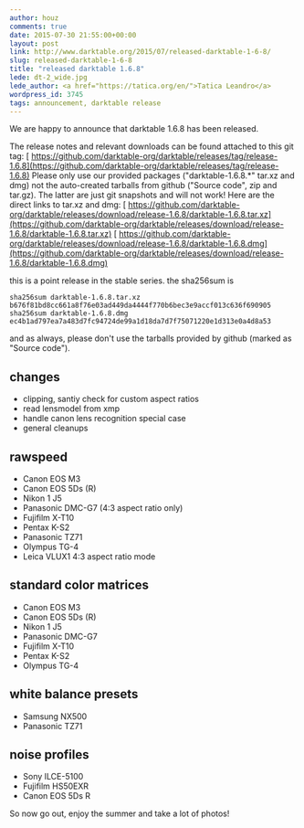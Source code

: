 ```yaml
---
author: houz
comments: true
date: 2015-07-30 21:55:00+00:00
layout: post
link: http://www.darktable.org/2015/07/released-darktable-1-6-8/
slug: released-darktable-1-6-8
title: "released darktable 1.6.8"
lede: dt-2_wide.jpg
lede_author: <a href="https://tatica.org/en/">Tatica Leandro</a>
wordpress_id: 3745
tags: announcement, darktable release
---
```


We are happy to announce that darktable 1.6.8 has been released.

The release notes and relevant downloads can be found attached to this git tag:
[ https://github.com/darktable-org/darktable/releases/tag/release-1.6.8](https://github.com/darktable-org/darktable/releases/tag/release-1.6.8)
Please only use our provided packages ("darktable-1.6.8.*" tar.xz and dmg) not the auto-created tarballs from github ("Source code", zip and tar.gz). The latter are just git snapshots and will not work! Here are the direct links to tar.xz and dmg:
[ https://github.com/darktable-org/darktable/releases/download/release-1.6.8/darktable-1.6.8.tar.xz](https://github.com/darktable-org/darktable/releases/download/release-1.6.8/darktable-1.6.8.tar.xz)
[ https://github.com/darktable-org/darktable/releases/download/release-1.6.8/darktable-1.6.8.dmg](https://github.com/darktable-org/darktable/releases/download/release-1.6.8/darktable-1.6.8.dmg)

this is a point release in the stable series. the sha256sum is

    sha256sum darktable-1.6.8.tar.xz
    b676f81bd8cc661a8f76e03ad449da4444f770b6bec3e9accf013c636f690905
    sha256sum darktable-1.6.8.dmg
    ec4b1ad797ea7a483d7fc94724de99a1d18da7d7f75071220e1d313e0a4d8a53

and as always, please don't use the tarballs provided by github (marked as "Source code").

## changes

* clipping, santiy check for custom aspect ratios
* read lensmodel from xmp
* handle canon lens recognition special case
* general cleanups

## rawspeed

* Canon EOS M3
* Canon EOS 5Ds (R)
* Nikon 1 J5
* Panasonic DMC-G7 (4:3 aspect ratio only)
* Fujifilm X-T10
* Pentax K-S2
* Panasonic TZ71
* Olympus TG-4
* Leica VLUX1 4:3 aspect ratio mode

## standard color matrices

* Canon EOS M3
* Canon EOS 5Ds (R)
* Nikon 1 J5
* Panasonic DMC-G7
* Fujifilm X-T10
* Pentax K-S2
* Olympus TG-4

## white balance presets

* Samsung NX500
* Panasonic TZ71

## noise profiles

* Sony ILCE-5100
* Fujifilm HS50EXR
* Canon EOS 5Ds R

So now go out, enjoy the summer and take a lot of photos!
